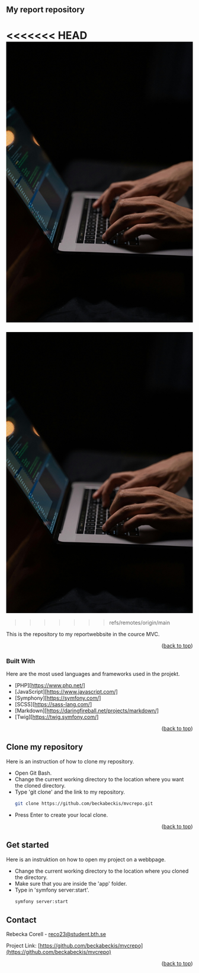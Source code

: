 <a id="readme-top"></a>

<!-- ABOUT THE PROJECT -->
## My report repository

<<<<<<< HEAD
![mvc](/symfony/app/public/img/mvc.jpg)
=======
![mvc](/app/public/img/mvc.jpg)
>>>>>>> refs/remotes/origin/main

This is the repository to my reportwebbsite in the cource MVC.

<p align="right">(<a href="#readme-top">back to top</a>)</p>



### Built With

Here are the most used languages and frameworks used in the projekt.

* [PHP][https://www.php.net/]
* [JavaScript][https://www.javascript.com/]
* [Symphony][https://symfony.com/]
* [SCSS][https://sass-lang.com/]
* [Markdown][https://daringfireball.net/projects/markdown/]
* [Twig][https://twig.symfony.com/]

<p align="right">(<a href="#readme-top">back to top</a>)</p>



<!-- GETTING STARTED -->
## Clone my repository

Here is an instruction of how to clone my repository.

* Open Git Bash.
* Change the current working directory to the location where you want the cloned directory.
* Type 'git clone' and the link to my repository.
  ```sh
  git clone https://github.com/beckabeckis/mvcrepo.git
  ```
* Press Enter to create your local clone.


<p align="right">(<a href="#readme-top">back to top</a>)</p>


## Get started

Here is an instruktion on how to open my project on a webbpage.

* Change the current working directory to the location where you cloned the directory.
* Make sure that you are inside the 'app' folder.
* Type in 'symfony server:start'.
  ```sh
  symfony server:start
  ```


<!-- CONTACT -->
## Contact

Rebecka Corell - reco23@student.bth.se

Project Link: [https://github.com/beckabeckis/mvcrepo](https://github.com/beckabeckis/mvcrepo)

<p align="right">(<a href="#readme-top">back to top</a>)</p>

